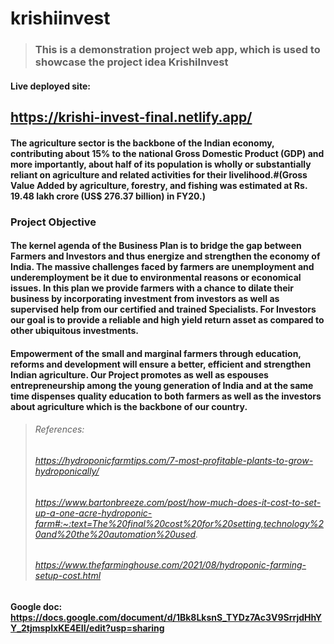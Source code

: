 
# krishiinvest

>### This is a demonstration project web app, which is used to showcase the project idea KrishiInvest


#### Live deployed site:
## https://krishi-invest-final.netlify.app/

<h4>
The agriculture sector is the backbone of the Indian economy, contributing about 15% to the national Gross Domestic Product (GDP) and more importantly, about half of its population is wholly or substantially reliant on agriculture and related activities for their livelihood.#(Gross Value Added by agriculture, forestry, and fishing was estimated at Rs. 19.48 lakh crore (US$ 276.37 billion) in FY20.)
<h4/>

### Project Objective
<h4>
The kernel agenda of the Business Plan is to bridge the gap between Farmers and Investors and thus energize and strengthen the economy of India. The massive challenges faced by farmers are unemployment and underemployment be it due to environmental reasons or economical issues. In this plan we provide farmers with a chance to dilate their business by incorporating investment from investors as well as supervised help from our certified and trained Specialists. For Investors our goal is to provide a reliable and high yield return asset as compared to other ubiquitous investments.
<h4/>
<h4/>
Empowerment of the small and marginal farmers through education, reforms and development will ensure a better, efficient and strengthen Indian agriculture. Our Project promotes  as well as espouses entrepreneurship  among the young generation of India and at the same time dispenses quality education to both farmers as well as the investors about agriculture which is the backbone of our country. <h4/>


>###### References:
>###### https://hydroponicfarmtips.com/7-most-profitable-plants-to-grow-hydroponically/
>###### https://www.bartonbreeze.com/post/how-much-does-it-cost-to-set-up-a-one-acre-hydroponic-farm#:~:text=The%20final%20cost%20for%20setting,technology%20and%20the%20automation%20used.
>###### https://www.thefarminghouse.com/2021/08/hydroponic-farming-setup-cost.html

Google doc:
https://docs.google.com/document/d/1Bk8LksnS_TYDz7Ac3V9SrrjdHhYY_2tjmspIxKE4EII/edit?usp=sharing


